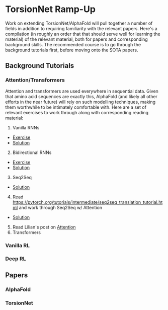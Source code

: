 # TorsionNet Ramp-Up
Work on extending TorsionNet/AlphaFold will pull together a number of fields
in addition to requiring familiarity with the relevant papers. Here's a compilation 
(in roughly an order that that should serve well for learning the material) of
the relevant material, both for papers and corresponding background skills. The
recommended course is to go through the background tutorials first, before moving
onto the SOTA papers.

## Background Tutorials
### Attention/Transformers
Attention and transformers are used everywhere in sequential data. Given that
amino acid sequences are exactly this, AlphaFold (and likely all other efforts in
the near future) will rely on such modelling techniques, making them worthwhile to
be intimately comfortable with. Here are a set of relevant exercises to work through
along with corresponding reading material:

1. Vanilla RNNs
  - [Exercise](exercises/vanilla.ipynb)
  - [Solution](solutions/vanilla.ipynb)
2. Bidirectional RNNs
  - [Exercise](exercises/bidirectional.ipynb)
  - [Solution](solutions/bidirectional.ipynb)
3. Seq2Seq
  - [Solution](solutions/seq2seq.ipynb)
4. Read https://pytorch.org/tutorials/intermediate/seq2seq_translation_tutorial.html and work through Seq2Seq w/ Attention
  - [Solution](solutions/attention.ipynb)
5. Read Lilian's post on [Attention](https://lilianweng.github.io/posts/2018-06-24-attention/)
6. Transformers

### Vanilla RL


### Deep RL


## Papers
### AlphaFold

### TorsionNet
